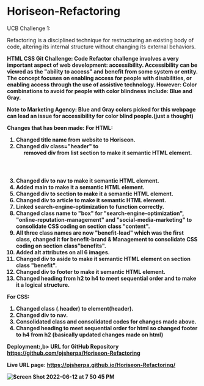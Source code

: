 # Horiseon-Refactoring
UCB Challenge 1:


Refactoring is a disciplined technique for restructuring an existing body of code, altering its internal structure without changing its external behaviors.

<b>HTML CSS Git Challenge: Code Refactor<b>
challenge involves a very important aspect of web development: <b>accessibility.<b>
Accessibility can be viewed as the "ability to access" and benefit from some system or entity. The concept focuses on enabling access for people with disabilities, or enabling access through the use of assistive technology.
However:
Color combinations to avoid for people with color blindness include: Blue and Gray. 

<b>Note to Marketing Agency:<b>
Blue and Gray colors picked for this webpage can lead an issue for accessibility for color blind people.(just a thought)

<b>Changes that has been made:<b>
For HTML:
1. Changed title name from website to Horiseon.
2. Changed div class="header" to <header> removed div from list section to make it semantic HTML element.
3. Changed div to nav to make it semantic HTML element.
4. Added main to make it a semantic HTML element.
5. Changed div to section to make it a semantic HTML element.
6. Changed div to article to make it semantic HTML element.
7. Linked search-engine-optimization to function correctly.
8. Changed class name to "box" for "search-engine-optimization", "online-reputation-management" and "social-media-marketing" to consolidate CSS coding on section class "content".
9. All three class names are now "benefit-lead" which was the first class, changed it for benefit-brand & Management to consolidate CSS coding on section class"benefits".
9. Added alt attributes on all 6 images.
10. Changed div to aside to make it semantic HTML element on section class "benefit".
11. Changed div to footer to make it semantic HTML element.
12. Changed heading from h2 to h4 to meet sequential order and to make it a logical structure.  
  
For CSS:
1. Changed class (.header) to element(header).
2. Changed div to nav. 
3. Consolidated class and consolidated codes for changes made above.
4. Changed heading to meet sequential order for html so changed footer to h4 from h2 
  (basically updated changes made on html)


<b>Deployment:,b>
URL for GitHub Repository
https://github.com/pjsherpa/Horiseon-Refactoring

Live URL page:
https://pjsherpa.github.io/Horiseon-Refactoring/
  
 ![Screen Shot 2022-06-12 at 7 50 45 PM](https://user-images.githubusercontent.com/105903416/173270938-c7e66e19-1146-4bba-b0af-8708bcb38e8b.png)
